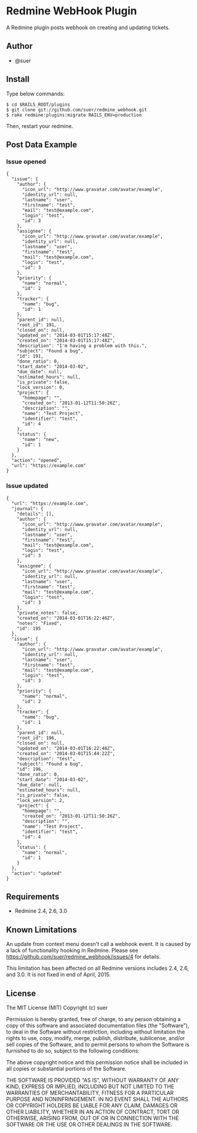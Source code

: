 Redmine WebHook Plugin
======================

A Redmine plugin posts webhook on creating and updating tickets.

Author
------------------------------
* @suer

Install
------------------------------
Type below commands:

    $ cd $RAILS_ROOT/plugins
    $ git clone git://github.com/suer/redmine_webhook.git
    $ rake redmine:plugins:migrate RAILS_ENV=production

Then, restart your redmine.

Post Data Example
------------------------------

### Issue opened

    {
      "issue": {
        "author": {
          "icon_url": "http://www.gravatar.com/avatar/example",
          "identity_url": null,
          "lastname": "user",
          "firstname": "test",
          "mail": "test@example.com",
          "login": "test",
          "id": 3
        },
        "assignee": {
          "icon_url": "http://www.gravatar.com/avatar/example",
          "identity_url": null,
          "lastname": "user",
          "firstname": "test",
          "mail": "test@example.com",
          "login": "test",
          "id": 3
        },
        "priority": {
          "name": "normal",
          "id": 2
        },
        "tracker": {
          "name": "bug",
          "id": 1
        },
        "parent_id": null,
        "root_id": 191,
        "closed_on": null,
        "updated_on": "2014-03-01T15:17:48Z",
        "created_on": "2014-03-01T15:17:48Z",
        "description": "I'm having a problem with this.",
        "subject": "Found a bug",
        "id": 191,
        "done_ratio": 0,
        "start_date": "2014-03-02",
        "due_date": null,
        "estimated_hours": null,
        "is_private": false,
        "lock_version": 0,
        "project": {
          "homepage": "",
          "created_on": "2013-01-12T11:50:26Z",
          "description": "",
          "name": "Test Project",
          "identifier": "test",
          "id": 4
        },
        "status": {
          "name": "new",
          "id": 1
        }
      },
      "action": "opened",
      "url": "https://example.com"
    }

### Issue updated

    {
      "url": "https://example.com",
      "journal": {
        "details": [],
        "author": {
          "icon_url": "http://www.gravatar.com/avatar/example",
          "identity_url": null,
          "lastname": "user",
          "firstname": "test",
          "mail": "test@example.com",
          "login": "test",
          "id": 3
        },
        "assignee": {
          "icon_url": "http://www.gravatar.com/avatar/example",
          "identity_url": null,
          "lastname": "user",
          "firstname": "test",
          "mail": "test@example.com",
          "login": "test",
          "id": 3
        },
        "private_notes": false,
        "created_on": "2014-03-01T16:22:46Z",
        "notes": "Fixed",
        "id": 195
      },
      "issue": {
        "author": {
          "icon_url": "http://www.gravatar.com/avatar/example",
          "identity_url": null,
          "lastname": "user",
          "firstname": "test",
          "mail": "test@example.com",
          "login": "test",
          "id": 3
        },
        "priority": {
          "name": "normal",
          "id": 2
        },
        "tracker": {
          "name": "bug",
          "id": 1
        },
        "parent_id": null,
        "root_id": 196,
        "closed_on": null,
        "updated_on": "2014-03-01T16:22:46Z",
        "created_on": "2014-03-01T15:44:22Z",
        "description": "test",
        "subject": "Found a bug",
        "id": 196,
        "done_ratio": 0,
        "start_date": "2014-03-02",
        "due_date": null,
        "estimated_hours": null,
        "is_private": false,
        "lock_version": 2,
        "project": {
          "homepage": "",
          "created_on": "2013-01-12T11:50:26Z",
          "description": "",
          "name": "Test Project",
          "identifier": "test",
          "id": 4
        },
        "status": {
          "name": "normal",
          "id": 1
        }
      },
      "action": "updated"
    }

Requirements
------------------------------
* Redmine 2.4, 2.6, 3.0


Known Limitations
------------------------------

An update from context menu doesn't call a webhook event.
It is caused by a lack of functionality hooking in Redmine.
Please see https://github.com/suer/redmine_webhook/issues/4 for details.

This limitation has been affected on all Redmine versions includes 2.4, 2.6,
and 3.0. It is not fixed in end of April, 2015.


License
------------------------------
The MIT License (MIT)
Copyright (c) suer

Permission is hereby granted, free of charge, to any person obtaining a copy of this software and associated documentation files (the "Software"), to deal in the Software without restriction, including without limitation the rights to use, copy, modify, merge, publish, distribute, sublicense, and/or sell copies of the Software, and to permit persons to whom the Software is furnished to do so, subject to the following conditions:

The above copyright notice and this permission notice shall be included in all copies or substantial portions of the Software.

THE SOFTWARE IS PROVIDED "AS IS", WITHOUT WARRANTY OF ANY KIND, EXPRESS OR IMPLIED, INCLUDING BUT NOT LIMITED TO THE WARRANTIES OF MERCHANTABILITY, FITNESS FOR A PARTICULAR PURPOSE AND NONINFRINGEMENT. IN NO EVENT SHALL THE AUTHORS OR COPYRIGHT HOLDERS BE LIABLE FOR ANY CLAIM, DAMAGES OR OTHER LIABILITY, WHETHER IN AN ACTION OF CONTRACT, TORT OR OTHERWISE, ARISING FROM, OUT OF OR IN CONNECTION WITH THE SOFTWARE OR THE USE OR OTHER DEALINGS IN THE SOFTWARE.
